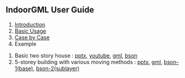 <h2>IndoorGML User Guide</h2>

1. [Introduction](https://github.com/STEMLab/InEditor/blob/master/Guide/UserGuide/InEditor_User_Guide_%231_introduction.pptx)
2. [Basic Usage](https://github.com/STEMLab/InEditor/blob/master/Guide/UserGuide/InEditor_User_Guide_%232_basic_usage.pptx)
3. [Case by Case](https://github.com/STEMLab/InEditor/blob/master/Guide/UserGuide/InEditor_User_Guide_%233_case_by_case.pptx)
4. Example<br>
  1) Basic two story house : [pptx](https://github.com/STEMLab/InEditor/blob/master/Guide/UserGuide/InEditor_User_Guide_%234_example_1/example_1.pptx), [youtube](https://youtu.be/eW2Tpq2Yk_c), [gml](https://github.com/STEMLab/InEditor/blob/master/Guide/UserGuide/InEditor_User_Guide_%234_example_1/example_1.gml), [bson](https://github.com/STEMLab/InEditor/blob/master/Guide/UserGuide/InEditor_User_Guide_%234_example_1/example_1.bson)<br>
  2) 5-storey building with various moving methods : [pptx](https://github.com/STEMLab/InEditor/blob/master/Guide/UserGuide/InEditor_User_Guide_%234_example_2/example_2.pptx), [gml](https://github.com/STEMLab/InEditor/blob/master/Guide/UserGuide/InEditor_User_Guide_%234_example_2/example_2.gml), [bson-1(base)](https://github.com/STEMLab/InEditor/blob/master/Guide/UserGuide/InEditor_User_Guide_%234_example_1/base.bson), [bson-2(sublayer)](https://github.com/STEMLab/InEditor/blob/master/Guide/UserGuide/InEditor_User_Guide_%234_example_1/sublayer.bson)<br>